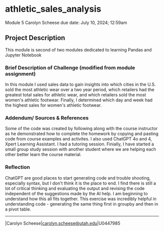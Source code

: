 # athletic_sales_analysis
Module 5
Carolyn Scheese
due date: July 10, 2024;  12:59am

## Project Description 
This module is second of two modules dedicated to learning Pandas and Jupyter Notebook

### Brief Description of Challenge (modified from module assignment)
In this module I used sales data to gain insights into which cities in the U.S. sold the most athletic wear over a two year period, which retailers had the greatest total sales for athletic wear, and which retailers sold the most women's athletic footwear. Finally, I determined which day and week had the highest sales for women's athletic footwear.

### Addendum/ Sources & References
Some of the code was created by following along with the course instructor as he demonstrated how to complete the homework by copying and pasting code from course examples and activites. I also used ChatGPT 4o and 4, Xpert Learning Assistant. I had a tutoring session. Finially, I have started a small group study session with another student where we are helping each other better learn the course material. 

### Reflection
ChatGPT are good places to start generating code and trouble shooting, especially syntax, but I don't think it is the place to end. I find there is still a lot of critical thinking and evaluating the output and revising the code independent of the suggestions made by the AI help. I am beginning to understand how this all fits together. This exercise was incredibly helpful in understanding code - generating the same thing first in groupby and then in a pivot table. 

***
|Carolyn Scheese|carolyn.scheese@utah.edu|U0447985
